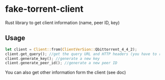 # fake-torrent-client

Rust library to get client information (name, peer ID, key)

## Usage

```rust
let client = Client::from(ClientVerSion::Qbittorrent_4_4_2);
client.get_query(); //get the query URL and HTTP headers (you have to replace fields in the url)
client.generate_key(); //generate a new key
client.generate_peer_id(); //generate a new peer ID
```

You can also get other information form the client (see doc)
